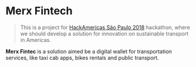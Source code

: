 # Merx Fintech

> This is a project for [HackAmericas São Paulo 2018](http://www.hackamericas.org/)
hackathon, where we should develop a solution for innovation on sustainable
transport in Americas.

**Merx Fintec** is a solution aimed be a digital wallet for transportation
services, like taxi cab apps, bikes rentals and public transport.
